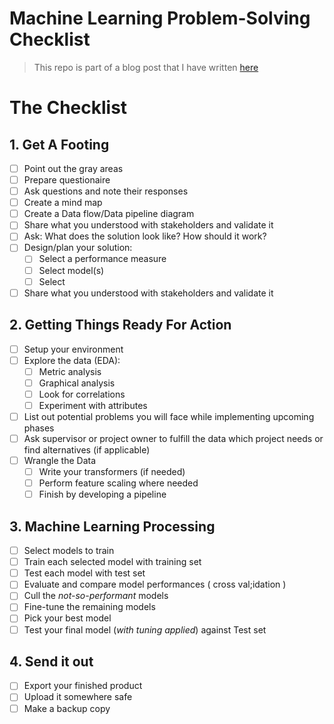 # Machine Learning Problem-Solving Checklist

> This repo is part of a blog post that I have written [here](/)

# The Checklist

## 1. Get A Footing
  - [ ] Point out the gray areas
  - [ ] Prepare questionaire
  - [ ] Ask questions and note their responses
  - [ ] Create a mind map
  - [ ] Create a Data flow/Data pipeline diagram
  - [ ] Share what you understood with stakeholders and validate it
  - [ ] Ask: What does the solution look like? How should it work?
  - [ ] Design/plan your solution:
    - [ ] Select a performance measure
    - [ ] Select model(s)
    - [ ] Select 
  - [ ] Share what you understood with stakeholders and validate it
## 2. Getting Things Ready For Action
  - [ ] Setup your environment
  - [ ] Explore the data (EDA):
    - [ ] Metric analysis
    - [ ] Graphical analysis
    - [ ] Look for correlations
    - [ ] Experiment with attributes
  - [ ] List out potential problems you will face while implementing upcoming phases
  - [ ] Ask supervisor or project owner to fulfill the data which project needs or find alternatives (if applicable) 
  - [ ] Wrangle the Data
    - [ ] Write your transformers (if needed)
    - [ ] Perform feature scaling where needed
    - [ ] Finish by developing a pipeline
## 3. Machine Learning Processing
  - [ ] Select models to train
  - [ ] Train each selected model with training set
  - [ ] Test each model with test set
  - [ ] Evaluate and compare model performances ( cross val;idation )
  - [ ] Cull the _not-so-performant_ models
  - [ ] Fine-tune the remaining models
  - [ ] Pick your best model
  - [ ] Test your final model (_with tuning applied_) against Test set
## 4. Send it out
  - [ ] Export your finished product
  - [ ] Upload it somewhere safe
  - [ ] Make a backup copy
